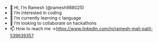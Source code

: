 - 👋 Hi, I’m Ramesh (@ramesh988025)
- 👀 I’m interested in coding
- 🌱 I’m currently learning c language 
- 💞️ I’m looking to collaborate on hackathons
- 📫 How to reach me ->https://www.linkedin.com/in/ramesh-mali-patil-539639357
<!---
ramesh988025/ramesh988025 is a ✨ special ✨ repository because its `README.md` (this file) appears on your GitHub profile.
You can click the Preview link to take a look at your changes.
--->
